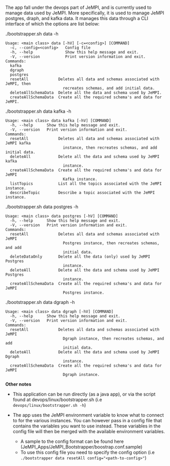 The app fall under the devops part of JeMPI, and is currently used to manage data used by JeMPI. More specifically, it is used to manage JeMPI postgres, draph, and kafka data. It manages this data through a CLI interface of which the options are list below:

./bootstrapper.sh data -h
```
Usage: <main class> data [-hV] [-c=<config>] [COMMAND]
  -c, --config=<config>   Config file
  -h, --help              Show this help message and exit.
  -V, --version           Print version information and exit.
Commands:
  kafka
  dgraph
  postgres
  resetAll             Deletes all data and schemas associated with JeMPI, then
                         recreates schemas, and add initial data.
  deleteAllSchemaData  Delete all the data and schema used by JeMPI.
  createAllSchemaData  Create all the required schema's and data for JeMPI.
```

./bootstrapper.sh data kafka -h
```
Usage: <main class> data kafka [-hV] [COMMAND]
  -h, --help      Show this help message and exit.
  -V, --version   Print version information and exit.
Commands:
  resetAll             Deletes all data and schemas associated with JeMPI kafka
                         instance, then recreates schemas, and add initial data.
  deleteAll            Delete all the data and schema used by JeMPI kafka
                         instance.
  createAllSchemaData  Create all the required schema's and data for JeMPI
                         Kafka instance.
  listTopics           List all the topics associated with the JeMPI instance.
  describeTopic        Describe a topic associated with the JeMPI instance.
```

./bootstrapper.sh data postgres -h
```
Usage: <main class> data postgres [-hV] [COMMAND]
  -h, --help      Show this help message and exit.
  -V, --version   Print version information and exit.
Commands:
  resetAll             Deletes all data and schemas associated with JeMPI
                         Postgres instance, then recreates schemas, and add
                         initial data.
  deleteDataOnly       Delete all the data (only) used by JeMPI Postgres
                         instance.
  deleteAll            Delete all the data and schema used by JeMPI Postgres
                         instance.
  createAllSchemaData  Create all the required schema's and data for JeMPI
                         Postgres instance.
```

./bootstrapper.sh data dgraph -h
```
Usage: <main class> data dgraph [-hV] [COMMAND]
  -h, --help      Show this help message and exit.
  -V, --version   Print version information and exit.
Commands:
  resetAll             Deletes all data and schemas associated with JeMPI
                         Dgraph instance, then recreates schemas, and add
                         initial data.
  deleteAll            Delete all the data and schema used by JeMPI Dgraph
                         instance.
  createAllSchemaData  Create all the required schema's and data for JeMPI
                         Dgraph instance.
```


**Other notes**

- This application can be run directly (as a java app), or via the script found at devops/linux/bootstrapper.sh (i.e `devops/linux/bootstrapper.sh -h`)

- The app uses the JeMPI environment variable to know what to connect to for the various instances. You can however pass in a config file that contains the variables you want to use instead. These variables in the config file will then be merged with the available environment variables.
    - A sample to the config format can be found here (JeMPI_Apps/JeMPI_Bootstrapper/boostrap.conf.sample)
    - To use this config file you need to specify the config option (i.e `./bootstrapper data resetAll config="<path-to-config>"`)

